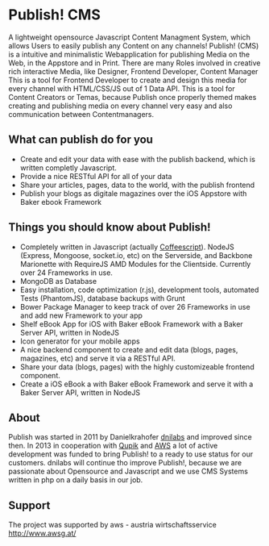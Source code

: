# Publish! CMS
A lightweight opensource Javascript Content Managment System, which allows Users to easily publish any Content on any channels!
Publish! (CMS) is a intuitive and minimalistic Webapplication for publishing Media on the Web, in the Appstore and in Print.
There are many Roles involved in creative rich interactive Media, like Designer, Frontend Developer, Content Manager
This is a tool for Frontend Developer to create and design this media for every channel with HTML/CSS/JS out of 1 Data API.
This is a tool for Content Creators or Temas, because Publish once properly themed makes creating and publishing media on every channel very easy and also communication between Contentmanagers.

## What can publish do for you
* Create and edit your data with ease with the publish backend, which is written completly Javascript.
* Provide a nice RESTful API for all of your data
* Share your articles, pages, data to the world, with the publish frontend
* Publish your blogs as digitale magazines over the iOS Appstore with Baker ebook Framework

## Things you should know about Publish!
* Completely written in Javascript (actually [Coffeescript](coffeescript.org)). NodeJS (Express, Mongoose, socket.io, etc) on the Serverside, and Backbone Marionette with RequireJS AMD Modules for the Clientside. Currently over 24 Frameworks in use.
* MongoDB as Database
* Easy installation, code optimization (r.js), development tools, automated Tests (PhantomJS), database backups with Grunt
* Bower Package Manager to keep track of over 26 Frameworks in use and add new Framework to your app
* Shelf eBook App for iOS with Baker eBook Framework with a Baker Server API, written in NodeJS
* Icon generator for your mobile apps
* A nice backend component to create and edit data (blogs, pages, magazines, etc) and serve it via a RESTful API.
* Share your data (blogs, pages) with the highly customizeable frontend component.
* Create a iOS eBook a with Baker eBook Framework and serve it with a Baker Server API, written in NodeJS

## About
Publish was started in 2011 by Danielkrahofer [dnilabs](http://labs.agency/) and improved since then. In 2013 in cooperation with [Qupik](http://qupik.com/) and [AWS](http://www.awsg.at/) a lot of active development was funded to bring Publish! to a ready to use status for our customers.
dnilabs will continue tho improve Publish!, because we are passionate about Opensource and Javascript and we use CMS Systems written in php on a daily basis in our job.

## Support
The project was supported by aws - austria wirtschaftsservice
<a href="http://www.awsg.at/">http://www.awsg.at/</a>
